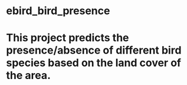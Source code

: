 # ebird_bird_presence

# This project predicts the presence/absence of different bird species based on the land cover of the area. 
